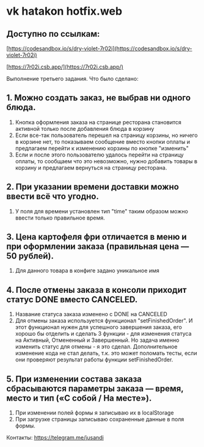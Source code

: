 # vk hatakon hotfix.web

## Доступно по ссылкам:

[https://codesandbox.io/s/dry-violet-7r02i](https://codesandbox.io/s/dry-violet-7r02i)

[https://7r02i.csb.app/](https://7r02i.csb.app/)

Выполнение третьего задания. Что было сделано:

## 1. Можно создать заказ, не выбрав ни одного блюда.

1. Кнопка оформления заказа на странице ресторана становится активной только после добавления блюда в корзину
2. Если все-так пользователь перешел на страницу корзины, но ничего в корзине нет, то показываем сообщение вместо кнопки оплаты и предлагаем перейти к изменению корзины по кнопке "изменить"
3. Если и после этого пользователю удалось перейти на страницу оплаты, то сообщаем что это невозможно, нужно добавить товары в корзину и предлагаем вернуться на страницу ресторана.

## 2. При указании времени доставки можно ввести всё что угодно.

1. У поля для времени установлен тип "time" таким образом можно ввести только правильное время.

## 3. Цена картофеля фри отличается в меню и при оформлении заказа (правильная цена — 50 рублей).

1. Для данного товара в конфиге задано уникальное имя

## 4. После отмены заказа в консоли приходит статус DONE вместо CANCELED.

1. Название статуса заказа изменено с DONE на CANCELED
2. Для отмены заказа используется функционал "setFinishedOrder". И этот функционал нужен для успешного завершения заказа, его хорошо бы отделить и сделать 3 функции - для изменения статуса на Активный, Отмененный и Завершенный. Но задача именно изменить статус для отмены - я это сделал. Дополнительное изменение кода не стал делать, т.к. это может поломать тесты, если они проверяют результат работы функции setFinishedOrder.

## 5. При изменении состава заказа сбрасываются параметры заказа — время, место и тип («С собой / На месте»).

1. При изменении полей формы я записываю их в localStorage
2. При загрузке страницы записываю сохраненные данные в поля формы.

Контакты: https://telegram.me/jusandi